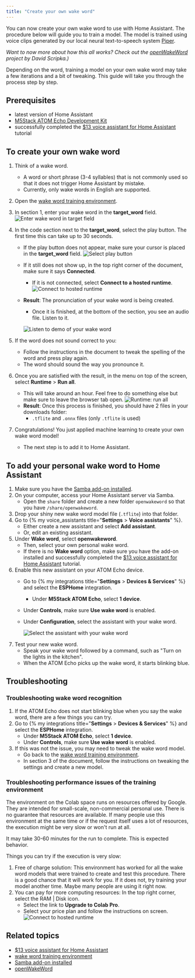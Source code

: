 ```yaml
---
title: "Create your own wake word"
---
```


You can now create your own wake word to use with Home Assistant. The procedure below will guide you to train a model. The model is trained using voice clips generated by our local neural text-to-speech system [Piper](https://github.com/rhasspy/piper).

_Want to now more about how this all works? Check out the [openWakeWord](https://github.com/dscripka/openWakeWord) project by David Scripka.)_

Depending on the word, training a model on your own wake word may take a few iterations and a bit of tweaking. This guide will take you through the process step by step.

## Prerequisites

- latest version of Home Assistant
- [M5Stack ATOM Echo Development Kit](https://shop.m5stack.com/products/atom-echo-smart-speaker-dev-kit?ref=NabuCasa)
- successfully completed the [$13 voice assistant for Home Assistant](/voice_control/thirteen-usd-voice-remote/) tutorial

## To create your own wake word

1. Think of a wake word.
   - A word or short phrase (3-4 syllables) that is not commonly used so that it does not trigger Home Assistant by mistake.
   - Currently, only wake words in English are supported.
2. Open the [wake word training environment](https://colab.research.google.com/drive/1q1oe2zOyZp7UsB3jJiQ1IFn8z5YfjwEb?usp=sharing#scrollTo=1cbqBebHXjFD).
3. In section 1, enter your wake word in the **target_word** field.
![Enter wake word in target field](/images/assist/wake_word_enter_target_word.png)
4. In the code section next to the **target_word**, select the play button. The first time this can take up to 30 seconds.
   - If the play button does not appear, make sure your cursor is placed in the **target_word** field.
     ![Select play button](/images/assist/wake_word_press_play_button.png)
   - If it still does not show up, in the top right corner of the document, make sure it says **Connected**.
     - If it is not connected, select **Connect to a hosted runtime**.
     ![Connect to hosted runtime](/images/assist/wake_word_connect_to_hosted_runtime.png)
   - **Result**: The pronunciation of your wake word is being created.
     - Once it is finished, at the bottom of the section, you see an audio file. Listen to it.
  
     ![Listen to demo of your wake word](/images/assist/wake_word_listen_demo.png)
5. If the word does not sound correct to you:
   - Follow the instructions in the document to tweak the spelling of the word and press play again.
   - The word should sound the way you pronounce it.
6. Once you are satisfied with the result, in the menu on top of the screen, select **Runtime** > **Run all**.
   - This will take around an hour. Feel free to do something else but make sure to leave the browser tab open.
   ![Runtime: run all](/images/assist/wake_word_runtime_run_all.png)
   - **Result**: Once this process is finished, you should have 2 files in your downloads folder:
     - `.tflite` and `.onnx` files (only `.tflite` is used)

7. Congratulations! You just applied machine learning to create your own wake word model!
   - The next step is to add it to Home Assistant.

## To add your personal wake word to Home Assistant

1. Make sure you have the [Samba add-on installed](/common-tasks/os/#configuring-access-to-files).
2. On your computer, access your Home Assistant server via Samba.
   - Open the `share` folder and create a new folder `openwakeword` so that you have `/share/openwakeword`.
3. Drop your shiny new wake word model file (`.tflite`) into that folder.
4. Go to {% my voice_assistants title="**Settings** > **Voice assistants**" %}.
   - Either create a new assistant and select **Add assistant**.
   - Or, edit an existing assistant.
5. Under **Wake word**, select **openwakeword**.
   - Then, select your own personal wake word.
   - If there is no **Wake word** option, make sure you have the add-on installed and successfully completed the [$13 voice assistant for Home Assistant](/voice_control/thirteen-usd-voice-remote/) tutorial.
6. Enable this new assistant on your ATOM Echo device.
   - Go to {% my integrations title="**Settings** > **Devices & Services**" %} and select the **ESPHome** integration.
      - Under **M5Stack ATOM Echo**, select **1 device**.
   - Under **Controls**, make sure **Use wake word** is enabled.
   - Under **Configuration**, select the assistant with your wake word.

     ![Select the assistant with your wake word](/images/assist/wake_word_select_assistant.png)
7. Test your new wake word.
   - Speak your wake word followed by a command, such as "Turn on the lights in the kitchen".
   - When the ATOM Echo picks up the wake word, it starts blinking blue.

## Troubleshooting

### Troubleshooting wake word recognition

1. If the ATOM Echo does not start blinking blue when you say the wake word, there are a few things you can try.
2. Go to {% my integrations title="**Settings** > **Devices & Services**" %} and select the **ESPHome** integration.
   - Under **M5Stack ATOM Echo**, select **1 device**.
   - Under **Controls**, make sure **Use wake word** is enabled.
3. If this was not the issue, you may need to tweak the wake word model.
     - Go back to the [wake word training environment](https://colab.research.google.com/drive/1q1oe2zOyZp7UsB3jJiQ1IFn8z5YfjwEb?usp=sharing#scrollTo=1cbqBebHXjFD).
     - In section 3 of the document, follow the instructions on tweaking the settings and create a new model.

### Troubleshooting performance issues of the training environment

The environment on the Colab space runs on resources offered by Google. They are intended for small-scale, non-commercial personal use. There is no guarantee that resources are available.
If many people use this environment at the same time or if the request itself uses a lot of resources, the execution might be very slow or won't run at all.

It may take 30-60 minutes for the run to complete. This is expected behavior.

Things you can try if the execution is very slow:

1. Free of charge solution: This environment has worked for all the wake word models that were trained to create and test this procedure. There is a good chance that it will work for you. If it does not, try training your model another time. Maybe many people are using it right now.
2. You can pay for more computing resources: In the top right corner, select the RAM | Disk icon.
   - Select the link to **Upgrade to Colab Pro**.
   - Select your price plan and follow the instructions on screen.
   ![Connect to hosted runtime](/images/assist/wake_word_upgrade_to_colab.png)

## Related topics

- [$13 voice assistant for Home Assistant](/voice_control/thirteen-usd-voice-remote/)
- [wake word training environment](https://colab.research.google.com/drive/1q1oe2zOyZp7UsB3jJiQ1IFn8z5YfjwEb?usp=sharing#scrollTo=1cbqBebHXjFD)
- [Samba add-on installed](/common-tasks/os/#configuring-access-to-files)
- [openWakeWord](https://github.com/dscripka/openWakeWord)
